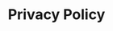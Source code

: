 ---
layout: post
title: Privacy Policy
redirect_to:
  - https://atomery.com/privacy?app=webcatalog
---